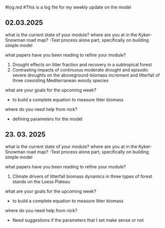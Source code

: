 #log.md
#This is a log file for my weekly update on the model

## 02.03.2025
what is the current state of your module? where are you at in the Kyker-Snowman road map?
-Test process alone part, specifically on building simple model

what papers have you been reading to refine your module?
1. Drought effects on litter fraction and recovery in a subtropical forest
2. Contrasting impacts of continuous moderate drought and episodic severe droughts on the aboveground-biomass increment and litterfall of three coexisting Mediterranean woody species

what are your goals for the upcoming week?
- to build a complete equation to measure litter biomass 

where do you need help from nick?
- defining parameters for the model

## 23. 03. 2025
what is the current state of your module? where are you at in the Kyker-Snowman road map?
-Test process alone part, specifically on building simple model

what papers have you been reading to refine your module?
1. Climate drivers of litterfall biomass dynamics in three types of forest stands on the Loess Plateau

what are your goals for the upcoming week?
- to build a complete equation to measure litter biomass 

where do you need help from nick?
- Need suggestions if the parameters that I set make sense or not

